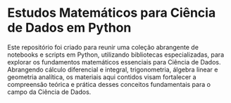 # Estudos Matemáticos para Ciência de Dados em Python

Este repositório foi criado para reunir uma coleção abrangente de notebooks e scripts em Python, utilizando bibliotecas especializadas, para explorar os fundamentos matemáticos essenciais para Ciência de Dados. Abrangendo cálculo diferencial e integral, trigonometria, álgebra linear e geometria analítica, os materiais aqui contidos visam fortalecer a compreensão teórica e prática desses conceitos fundamentais para o campo da Ciência de Dados.
